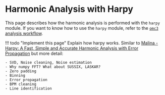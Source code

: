 # Harmonic Analysis with Harpy

This page describes how the harmonic analysis is performed with the `harpy` module.
If you want to know how to use the `harpy` module, refer to the [`omc3` analysis workflow][omc3_analysis].

!!! todo "Implement this page"
    Explain how harpy works.
    Similar to [Malina - Harpy: A Fast, Simple and Accurate Harmonic Analysis with Error Propagation](https://accelconf.web.cern.ch/ipac2022/doi/JACoW-IPAC2022-WEPOMS035.html)
    but more detail:

    - SVD, Noise cleaning, Noise estimation
    - Why numpy FFT? What about SUSSIX, LASKAR?
    - Zero padding
    - Binning
    - Error propagation
    - BPM cleaning
    - Line identification


[omc3_analysis]: ../../packages/omc3/analysis.md